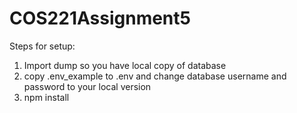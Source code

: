 # COS221Assignment5

Steps for setup:
1) Import dump so you have local copy of database
2) copy .env_example to .env and change database username and password to your local version
3) npm install